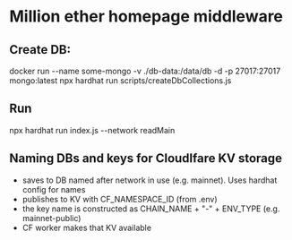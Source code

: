 # Million ether homepage middleware

## Create DB:
docker run --name some-mongo -v ./db-data:/data/db -d -p 27017:27017 mongo:latest
npx hardhat run scripts/createDbCollections.js

## Run
npx hardhat run index.js --network readMain

## Naming DBs and keys for Cloudlfare KV storage
- saves to DB named after network in use (e.g. mainnet). Uses hardhat config for names
- publishes to KV with CF_NAMESPACE_ID (from .env)
- the key name is constructed as CHAIN_NAME + "-" + ENV_TYPE (e.g. mainnet-public)
- CF worker makes that KV available 